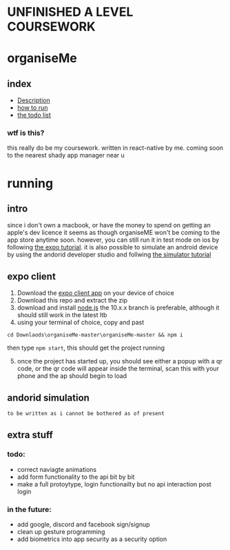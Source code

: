# UNFINISHED A LEVEL COURSEWORK


# organiseMe
## index

-   [Description](#wtf-is-this)
-   [how to run](#running)
-   [the todo list](#todo)

### wtf is this?

this really do be my coursework.
written in react-native by me. coming soon to the nearest shady app manager near u

# running

## intro

since i don't own a macbook, or have the money to spend on getting an apple's dev licence it seems as though organiseME won't be coming to the app store anytime soon.
however, you can still run it in test mode on ios by following [the expo tutorial](#expo-client).
it is also possible to simulate an android device by using the andorid developer studio and follwing [the simulator tutorial](#andorid-simulation)

## expo client

1. Download the [expo client app](https://expo.io/tools#client) on your device of choice
2. Download this repo and extract the zip
3. download and install [node.js](https://nodejs.org/en/blog/release/v10.18.0/) the 10.x.x branch is preferable, although it should still work in the latest ltb
4. using your terminal of choice, copy and past
```
cd Downlaods\organiseMe-master\organiseMe-master && npm i
```
then type `npm start`, this should get the project running

5. once the project has started up, you should see either a popup with a qr code, or the qr code will appear inside the terminal, scan this with your phone and the ap should begin to load

## andorid simulation

    to be written as i cannot be bothered as of present

## extra stuff

### todo:

-   correct naviagte animations
-   add form functionality to the api bit by bit
-   make a full protoytype, login functionailty but no api interaction post login

### in the future:

-   add google, discord and facebook sign/signup
-   clean up gesture programming
-   add biometrics into app security as a security option
